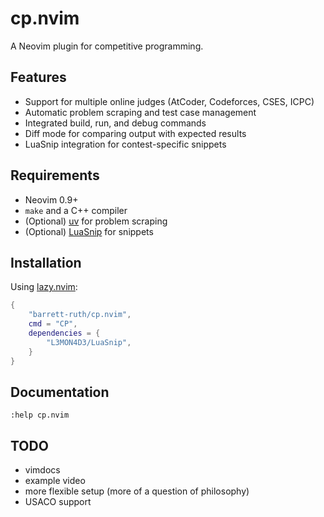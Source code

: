 # cp.nvim

A Neovim plugin for competitive programming.

## Features

- Support for multiple online judges (AtCoder, Codeforces, CSES, ICPC)
- Automatic problem scraping and test case management
- Integrated build, run, and debug commands
- Diff mode for comparing output with expected results
- LuaSnip integration for contest-specific snippets

## Requirements

- Neovim 0.9+
- `make` and a C++ compiler
- (Optional) [uv](https://docs.astral.sh/uv/) for problem scraping
- (Optional) [LuaSnip](https://github.com/L3MON4D3/LuaSnip) for snippets

## Installation

Using [lazy.nvim](https://github.com/folke/lazy.nvim):

```lua
{
    "barrett-ruth/cp.nvim",
    cmd = "CP",
    dependencies = {
        "L3MON4D3/LuaSnip",
    }
}
```

## Documentation

```vim
:help cp.nvim
```

## TODO

- vimdocs
- example video
- more flexible setup (more of a question of philosophy)
- USACO support
